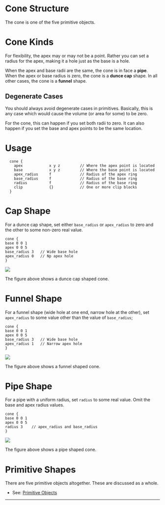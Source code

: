 <link rel="stylesheet" href="../assets/help.css"/>

[prim]: <../prim.html>

# Cone Structure

The cone is one of the five primitive objects. 

# Cone Kinds

For flexibility, the apex may or may not be a point. Rather you can set a radius for the apex, making it a hole just as the base is a hole.

When the apex and base radii are the same, the cone is in face a **pipe**. When the apex or base radius is zero, the cone is a **dunce cap** shape. In all other cases, the cone is a **funnel** shape.

## Degenerate Cases

You should always avoid degenerate cases in primitives. Basically, this is any case which would cause the volume (or area for some) to be zero.

For the cone, this can happen if you set both radii to zero. It can also happen if you set the base and apex points to be the same location.

# Usage

```
  cone {
    apex            x y z         // Where the apex point is located
    base            x y z         // Where the base point is located
    apex_radius     f             // Radius of the apex ring
    base_radius     f             // Radius of the base ring
    radius          f             // Radius of the base ring
    clip            {}            // One or more clip blocks
  }
```

# Cap Shape

For a dunce cap shape, set either `base_radius` or `apex_radius` to zero and the other to some non-zero real value.

```
cone {
base 0 0 1
apex 0 0 5
base_radius 3   // Wide base hole
apex_radius 0   // Np apex hole
}
```

<img src="../art/cone-cap.png" />

The figure above shows a dunce cap shaped cone.

# Funnel Shape

For a funnel shape (wide hole at one end, narrow hole at the other), set `apex_radius` to some
value other than the value of `base_radius`;

```
cone {
base 0 0 1
apex 0 0 5
base_radius 3   // Wide base hole
apex_radius 1   // Narrow apex hole
}
```

<img src="../art/cone-funnel.png" />

The figure above shows a funnel shaped cone.

# Pipe Shape

For a pipe with a uniform radius, set `radius` to some real value. Omit the base and apex radius values.

```
cone {
base 0 0 1
apex 0 0 5
radius 3    // apex_radius and base_radius
}
```

<img src="../art/cone-pipe.png" />

The figure above shows a pipe shaped cone.

# Primitive Shapes

There are five primitive objects altogether. These are discussed as a whole.

* See: [Primitive Objects][prim]

---
